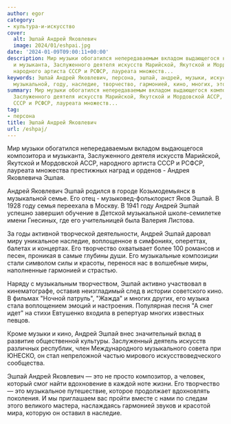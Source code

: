 ```yaml
---
author: egor
category:
- культура-и-искусство
cover:
  alt: Эшпай Андрей Яковлевич
  image: 2024/01/eshpai.jpg
date: '2024-01-09T09:00:11+00:00'
description: Мир музыки обогатился непередаваемым вкладом выдающегося композитора
  и музыканта, Заслуженного деятеля искусств Марийской, Якутской и Мордовской АССР,
  народного артиста СССР и РСФСР, лауреата множеств...
keywords: Эшпай Андрей Яковлевич, персона, эшпай, андрей, музыки, искусств, яковлевич,
  музыкальной, году, наследие, творчество, гармонией, кино, многих, это, мир, обогатился
summary: Мир музыки обогатился непередаваемым вкладом выдающегося композитора и музыканта,
  Заслуженного деятеля искусств Марийской, Якутской и Мордовской АССР, народного артиста
  СССР и РСФСР, лауреата множеств...
tag:
- персона
title: Эшпай Андрей Яковлевич
url: /eshpaj/
---
```


Мир музыки обогатился непередаваемым вкладом выдающегося композитора и музыканта, Заслуженного деятеля искусств Марийской, Якутской и Мордовской АССР, народного артиста СССР и РСФСР, лауреата множества престижных наград и орденов \- Андрея Яковлевича Эшпая.

Андрей Яковлевич Эшпай родился в городе Козьмодемьянск в музыкальной семье. Его отец \- музыковед-фольклорист Яков Эшпай. В 1928 году семья переехала в Москву. В 1941 году Андрей Эшпай успешно завершил обучение в Детской музыкальной школе-семилетке имени Гнесиных, где его учительницей была Валерия Листова.

За годы активной творческой деятельности, Андрей Эшпай даровал миру уникальное наследие, воплощенное в симфониях, опереттах, балетах и концертах. Его творчество охватывает более 100 романсов и песен, проникая в самые глубины души. Его музыкальные композиции стали символом силы и красоты, перенося нас в волшебные миры, наполненные гармонией и страстью.

Наряду с музыкальным творчеством, Эшпай активно участвовал в кинематографе, оставив неизгладимый след в истории советского кино. В фильмах "Ночной патруль", "Жажда" и многих других, его музыка стала воплощением эмоций и настроения. Популярная песня "А снег идет" на стихи Евтушенко входила в репертуар многих известных певцов.

Кроме музыки и кино, Андрей Эшпай внес значительный вклад в развитие общественной культуры. Заслуженный деятель искусств различных республик, член Международного музыкального совета при ЮНЕСКО, он стал непреложной частью мирового искусствоведческого сообщества.

Эшпай Андрей Яковлевич — это не просто композитор, а человек, который смог найти вдохновение в каждой ноте жизни. Его творчество — это музыкальное путешествие, которое продолжает вдохновлять поколения. И мы приглашаем вас пройти вместе с нами по следам этого великого мастера, наслаждаясь гармонией звуков и красотой мира, которую он оставил в наследие.
